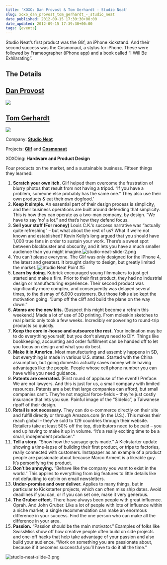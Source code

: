 ```yaml
---
title: 'XOXO: Dan Provost & Tom Gerhardt - Studio Neat'
slug: xoxo_dan_provost_tom_gerhardt_-_studio_neat
date_published: 2012-09-15 17:39:30+00:00
date_updated: 2012-09-15 17:39:30+00:00
tags: [events]
---
```

Studio Neat’s first product was the Glif, an iPhone kickstand. And their second success was the Cosmonaut, a stylus for iPhone. These were followed by Frameographer (iPhone app) and a book called “I Will Be Exhilarating”.

## The Details

## [Dan Provost](https://twitter.com/danprovost)

![](https://cdn.glitch.global/c4e475b2-a54e-47e0-973c-ed0bd1b46262/ProfilePic_Square_normal.jpg?v=1670737824809)

## [Tom Gerhardt](https://twitter.com/tomgerhardt)

![](https://cdn.glitch.global/c4e475b2-a54e-47e0-973c-ed0bd1b46262/image_normal-2.jpg?v=1670737875489)

Company: **[Studio Neat](http://www.studioneat.com/)**

Projects: **[Glif](http://www.studioneat.com/products/glif-for-iphone-4/)** and **[Cosmonaut](http://www.studioneat.com/products/cosmonaut/)**

XOXOing: **Hardware and Product Design**

Four products on the market, and a sustainable business. Fifteen things they learned:

1. **Scratch your own itch.** Glif helped them overcome the frustration of blurry photos that result from not having a tripod. “If you have a problem, someone else probably has the same one.” They also use their own products & eat their own dogfood.’
2. **Keep it simple.** An essential part of their design process is simplicity, and their business operations are built around defending that simplicity. This is how they can operate as a two-man company, by design. “We have to say ‘no’ a lot.” and that’s how they defend focus.
3. **Sell your stuff (For money)** Louis C.K.’s success narrative was “actually quite refreshing” – but what about the rest of us? What if we’re not known and established? Kevin Kelly’s long argued that you should have 1,000 true fans in order to sustain your work. There’s a sweet spot between blockbuster and obscurity, and it lets you have a much smaller audience than you might imagine.![studio-neat-slide-2.png](https://cdn.glitch.global/c4e475b2-a54e-47e0-973c-ed0bd1b46262/studio-neat-slide-2.png?v=1670737962887)
4. You can’t please everyone. The Glif was only designed for the iPhone 4, the latest and greatest. It brought clarity to design, but greatly limited the market. ![Studio Neat Point #5](https://cdn.glitch.global/c4e475b2-a54e-47e0-973c-ed0bd1b46262/studio-neat-slide-1.jpg?v=1670737963709)
5. **Learn by doing.** Kubrick encouraged young filmmakers to just get started and make a film. Prior to their first product, they had no industrial design or manufacturing experience. Their second product was significantly more complex, and consequently was delayed several times, to the dismay of 6,000 customers. But those folks also kept the motivation going. “Jump off the cliff and build the plane on the way down.”
6. **Atoms are the new bits.** (Suspect this might become a refrain this weekend.) Made a lot of use of 3D printing. From moleskin sketches to real plastic only took a few weeks. Incredibly empowering to round-trip products so quickly.
7. **Keep the core in-house and outsource the rest.** Your inclination may be to do everything yourself, but you don’t always need to DIY. Things like bookkeeping, accounting and order fulfillment can be handed off to let you focus on design and what you do best.
8. **Make it in America.** Most manufacturing and assembly happens in SD, but everything is made in various U.S. states. Started with the China assumption, but going domestic actually saves money while having advantages like the people. People whose cell phone number you can have while you need guidance.
9. **Patents are overrated.** (First round of applause of the event!) Preface: We are not lawyers. And this is just for us, a small company with limited resources. Patents are a bet that large companies can afford, but small companies can’t. They’re not magical force-fields – they’re just costly insurance that lets you sue. Painful image of the “Sidekic”, a Taiwanese ripoff of their design.
10. **Retail is not necessary.** They can do e-commerce directly on their site and fulfill directly or through Amazon.com (in the U.S.). This makes their reach global – they’ve sold to 129 countries through their website. Retailers take at least 50% off the top, distributors need to be paid – you end up having to make it up in volume. “It’s a really exciting time to be a small, independent producer.”
11. **Tell a story.** “Show how the sausage gets made.” A Kickstarter update showing a time-lapse of building their first product, or trips to factories, really connected with customers. Instapaper as an example of a product people are passionate about because Marco Arment is a likeable guy. It’s personifying the product.
12. **Don’t be annoying.** “Behave like the company you want to exist in the world.” This applies to everything from big features to little details like not defaulting to opt-in on email newsletters.
13. **Under-promise and over deliver.** Applies to many things, but in particular to Kickstarter projects, which can often miss ship dates. Avoid deadlines if you can, or if you can set one, make it very generous.
14. **The Gruber effect.** There have always been people with great influence. Oprah. And John Gruber. Like a lot of people with lots of influence within a niche market, a single recommendation can make an enormous difference in your success. Find the one person who can make all the difference in your area.
15. **Passion.** “Passion should be the main motivator.” Examples of folks like SwissMiss show off how creative people often build on side projects and one-off hacks that help take advantage of your passion and also build your audience. “Work on something you are passionate about, because if it becomes successful you’ll have to do it all the time.”

![studio-neat-slide-3.png](https://cdn.glitch.global/c4e475b2-a54e-47e0-973c-ed0bd1b46262/studio-neat-slide-3.png?v=1670737963348)
